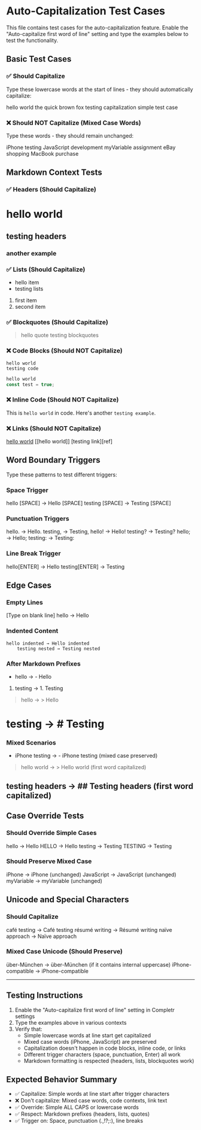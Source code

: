 # Auto-Capitalization Test Cases

This file contains test cases for the auto-capitalization feature. Enable the "Auto-capitalize first word of line" setting and type the examples below to test the functionality.

## Basic Test Cases

### ✅ Should Capitalize
Type these lowercase words at the start of lines - they should automatically capitalize:

hello world
the quick brown fox
testing capitalization
simple test case

### ❌ Should NOT Capitalize (Mixed Case Words)
Type these words - they should remain unchanged:

iPhone testing
JavaScript development
myVariable assignment
eBay shopping
MacBook purchase

## Markdown Context Tests

### ✅ Headers (Should Capitalize)
# hello world
## testing headers
### another example

### ✅ Lists (Should Capitalize)
- hello item
- testing lists
1. first item
2. second item

### ✅ Blockquotes (Should Capitalize)
> hello quote
> testing blockquotes

### ❌ Code Blocks (Should NOT Capitalize)
```
hello world
testing code
```

```javascript
hello world
const test = true;
```

### ❌ Inline Code (Should NOT Capitalize)
This is `hello world` in code.
Here's another `testing example`.

### ❌ Links (Should NOT Capitalize)
[hello world](https://example.com)
[[hello world]]
[testing link][ref]

## Word Boundary Triggers

Type these patterns to test different triggers:

### Space Trigger
hello [SPACE] → Hello [SPACE]
testing [SPACE] → Testing [SPACE]

### Punctuation Triggers
hello. → Hello.
testing, → Testing,
hello! → Hello!
testing? → Testing?
hello; → Hello;
testing: → Testing:

### Line Break Trigger
hello[ENTER] → Hello
testing[ENTER] → Testing

## Edge Cases

### Empty Lines
[Type on blank line] hello → Hello

### Indented Content
    hello indented → Hello indented
        testing nested → Testing nested

### After Markdown Prefixes
- hello → - Hello
1. testing → 1. Testing  
> hello → > Hello
# testing → # Testing

### Mixed Scenarios
- iPhone testing → - iPhone testing (mixed case preserved)
> hello world → > Hello world (first word capitalized)
## testing headers → ## Testing headers (first word capitalized)

## Case Override Tests

### Should Override Simple Cases
hello → Hello
HELLO → Hello
testing → Testing
TESTING → Testing

### Should Preserve Mixed Case
iPhone → iPhone (unchanged)
JavaScript → JavaScript (unchanged)
myVariable → myVariable (unchanged)

## Unicode and Special Characters

### Should Capitalize
café testing → Café testing
résumé writing → Résumé writing
naïve approach → Naïve approach

### Mixed Case Unicode (Should Preserve)
über-München → über-München (if it contains internal uppercase)
iPhone-compatible → iPhone-compatible

---

## Testing Instructions

1. Enable the "Auto-capitalize first word of line" setting in Completr settings
2. Type the examples above in various contexts
3. Verify that:
   - Simple lowercase words at line start get capitalized
   - Mixed case words (iPhone, JavaScript) are preserved
   - Capitalization doesn't happen in code blocks, inline code, or links
   - Different trigger characters (space, punctuation, Enter) all work
   - Markdown formatting is respected (headers, lists, blockquotes work)

## Expected Behavior Summary

- ✅ Capitalize: Simple words at line start after trigger characters
- ❌ Don't capitalize: Mixed case words, code contexts, link text
- ✅ Override: Simple ALL CAPS or lowercase words
- ✅ Respect: Markdown prefixes (headers, lists, quotes)
- ✅ Trigger on: Space, punctuation (.,!?;:), line breaks

